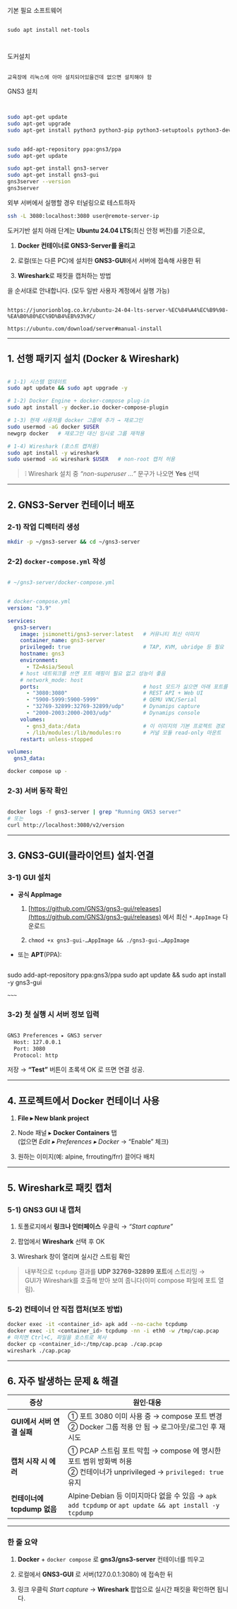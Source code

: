 

기본 필요 소프트웨어
~~~

sudo apt install net-tools



~~~


도커설치
~~~

교육장에 리눅스에 아마 설치되어있을건데 없으면 설치해야 함
~~~



GNS3 설치
~~~ sh


sudo apt-get update
sudo apt-get upgrade
sudo apt-get install python3 python3-pip python3-setuptools python3-dev libpcap-dev


sudo add-apt-repository ppa:gns3/ppa
sudo apt-get update

sudo apt-get install gns3-server
sudo apt-get install gns3-gui
gns3server --version
gns3server


~~~



외부 서버에서 실행할 경우 터널링으로 테스트하자
~~~ sh
ssh -L 3080:localhost:3080 user@remote-server-ip
~~~



도커기반 설치
아래 단계는 **Ubuntu 24.04 LTS**(최신 안정 버전)를 기준으로,

1. **Docker 컨테이너로 GNS3-Server를 올리고**
    
2. 로컬(또는 다른 PC)에 설치한 **GNS3-GUI**에서 서버에 접속해 사용한 뒤
    
3. **Wireshark**로 패킷을 캡처하는 방법
    

을 순서대로 안내합니다. (모두 일반 사용자 계정에서 실행 가능)



~~~

https://junorionblog.co.kr/ubuntu-24-04-lts-server-%EC%84%A4%EC%B9%98-%EA%B0%80%EC%9D%B4%EB%93%9C/

https://ubuntu.com/download/server#manual-install

~~~

---

## 1. 선행 패키지 설치 (Docker & Wireshark)

~~~ sh

# 1-1) 시스템 업데이트
sudo apt update && sudo apt upgrade -y

# 1-2) Docker Engine + docker-compose plug-in
sudo apt install -y docker.io docker-compose-plugin

# 1-3) 현재 사용자를 docker 그룹에 추가 → 재로그인
sudo usermod -aG docker $USER
newgrp docker   # 재로그인 대신 임시로 그룹 재적용

# 1-4) Wireshark (호스트 캡처용)
sudo apt install -y wireshark
sudo usermod -aG wireshark $USER   # non-root 캡처 허용

~~~

> ❕ Wireshark 설치 중 _“non-superuser …”_ 문구가 나오면 **Yes** 선택

---

## 2. GNS3-Server 컨테이너 배포

### 2-1) 작업 디렉터리 생성

~~~ sh
mkdir -p ~/gns3-server && cd ~/gns3-server


~~~

### 2-2) `docker-compose.yml` 작성


~~~ yaml

# ~/gns3-server/docker-compose.yml


# docker‑compose.yml
version: "3.9"

services:
  gns3-server:
    image: jsimonetti/gns3-server:latest   # 커뮤니티 최신 이미지
    container_name: gns3-server
    privileged: true                       # TAP, KVM, ubridge 등 필요
    hostname: gns3
    environment:
      - TZ=Asia/Seoul
    # host 네트워크를 쓰면 포트 매핑이 필요 없고 성능이 좋음
    # network_mode: host
    ports:                                 # host 모드가 싫으면 아래 포트를 개별 매핑
      - "3080:3080"                        # REST API + Web UI
      - "5900-5999:5900-5999"              # QEMU VNC/Serial
      - "32769-32899:32769-32899/udp"      # Dynamips capture
      - "2000-2003:2000-2003/udp"          # Dynamips console
    volumes:
      - gns3_data:/data                    # 이 이미지의 기본 프로젝트 경로
      - /lib/modules:/lib/modules:ro       # 커널 모듈 read‑only 마운트
    restart: unless-stopped

volumes:
  gns3_data:


~~~

~~~ sh
docker compose up -
~~~

### 2-3) 서버 동작 확인

~~~ sh

docker logs -f gns3-server | grep "Running GNS3 server"
# 또는
curl http://localhost:3080/v2/version

~~~

---

## 3. GNS3-GUI(클라이언트) 설치·연결

### 3-1) GUI 설치

- **공식 AppImage**
    
    1. [https://github.com/GNS3/gns3-gui/releases](https://github.com/GNS3/gns3-gui/releases) 에서 최신 `*.AppImage` 다운로드
        
    2. `chmod +x gns3-gui-…AppImage && ./gns3-gui-…AppImage`
        
- 또는 **APT**(PPA):
    ~~~ sh
sudo add-apt-repository ppa:gns3/ppa
sudo apt update && sudo apt install -y gns3-gui

    ~~~
    
    

### 3-2) 첫 실행 시 서버 정보 입력

~~~ sh

GNS3 Preferences ▸ GNS3 server
  Host: 127.0.0.1
  Port: 3080
  Protocol: http


~~~

저장 → **“Test”** 버튼이 초록색 OK 로 뜨면 연결 성공.

---

## 4. 프로젝트에서 Docker 컨테이너 사용

1. **File ▸ New blank project**
    
2. Node 패널 ▸ **Docker Containers** 탭  
    (없으면 _Edit ▸ Preferences ▸ Docker_ → “Enable” 체크)
    
3. 원하는 이미지(예: alpine, frrouting/frr) 끌어다 배치
    

---

## 5. Wireshark로 패킷 캡처

### 5-1) GNS3 GUI 내 캡처

1. 토폴로지에서 **링크나 인터페이스** 우클릭 → _“Start capture”_
    
2. 팝업에서 **Wireshark** 선택 후 OK
    
3. Wireshark 창이 열리며 실시간 스트림 확인
    

> 내부적으로 `tcpdump` 결과를 **UDP 32769-32899 포트**에 스트리밍 →  
> GUI가 Wireshark를 호출해 받아 보여 줍니다(이미 compose 파일에 포트 열림).

### 5-2) 컨테이너 안 직접 캡처(보조 방법)


~~~ sh
docker exec -it <container_id> apk add --no-cache tcpdump
docker exec -it <container_id> tcpdump -nn -i eth0 -w /tmp/cap.pcap
# 마치면 Ctrl+C, 파일을 호스트로 복사
docker cp <container_id>:/tmp/cap.pcap ./cap.pcap
wireshark ./cap.pcap

~~~

---

## 6. 자주 발생하는 문제 & 해결

|증상|원인·대응|
|---|---|
|**GUI에서 서버 연결 실패**|① 포트 3080 이미 사용 중 → compose 포트 변경  <br>② Docker 그룹 적용 안 됨 → 로그아웃/로그인 후 재시도|
|**캡처 시작 시 에러**|① PCAP 스트림 포트 막힘 → compose 에 명시한 포트 범위 방화벽 허용  <br>② 컨테이너가 unprivileged → `privileged: true` 유지|
|**컨테이너에 tcpdump 없음**|Alpine·Debian 등 이미지마다 없을 수 있음 → `apk add tcpdump` or `apt update && apt install -y tcpdump`|

---

### 한 줄 요약

1. **Docker** + `docker compose` 로 **gns3/gns3-server** 컨테이너를 띄우고
    
2. 로컬에서 **GNS3-GUI** 로 서버(127.0.0.1:3080) 에 접속한 뒤
    
3. 링크 우클릭 _Start capture_ → **Wireshark** 팝업으로 실시간 패킷을 확인하면 됩니다.